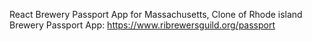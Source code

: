 React Brewery Passport App for Massachusetts,
Clone of Rhode island Brewery Passport App: https://www.ribrewersguild.org/passport